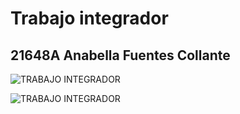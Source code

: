 # Trabajo integrador

## 21648A Anabella Fuentes Collante

![TRABAJO INTEGRADOR](https://tuki-socks.com.ar/wp-content/uploads/2023/09/screencapture-localhost-5500-2023-09-23-20_07_50.png)

![TRABAJO INTEGRADOR](https://tuki-socks.com.ar/wp-content/uploads/2023/09/screencapture-localhost-5500-admin-2023-09-23-20_13_18.png)
